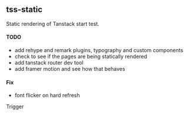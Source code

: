 ## tss-static

Static rendering of Tanstack start test.

#### TODO

- add rehype and remark plugins, typography and custom components
- check to see if the pages are being statically rendered
- add tanstack router dev tool
- add framer motion and see how that behaves

#### Fix

- font flicker on hard refresh

Trigger
